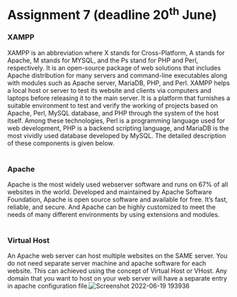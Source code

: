 # Assignment 7 (deadline 20<sup>th</sup> June)
### XAMPP
XAMPP is an abbreviation where X stands for Cross-Platform, A stands for Apache, M stands for MYSQL, and the Ps stand for PHP and Perl, respectively. It is an open-source package of web solutions that includes Apache distribution for many servers and command-line executables along with modules such as Apache server, MariaDB, PHP, and Perl.
XAMPP helps a local host or server to test its website and clients via computers and laptops before releasing it to the main server. It is a platform that furnishes a suitable environment to test and verify the working of projects based on Apache, Perl, MySQL database, and PHP through the system of the host itself. Among these technologies, Perl is a programming language used for web development, PHP is a backend scripting language, and MariaDB is the most vividly used database developed by MySQL. The detailed description of these components is given below.
</br>
</br>
### Apache
Apache is the most widely used webserver software and runs on 67% of all websites in the world. Developed and maintained by Apache Software Foundation, Apache is open source software and available for free.
It’s fast, reliable, and secure. And Apache can be highly customized to meet the needs of many different environments by using extensions and modules.
</br>
</br>
### Virtual Host
An Apache web server can host multiple websites on the SAME server. You do not need separate server machine and apache software for each website. This can achieved using the concept of Virtual Host or VHost.
Any domain that you want to host on your web server will have a separate entry in apache configuration file.![Screenshot 2022-06-19 193936](https://user-images.githubusercontent.com/81466207/174567656-0c33a2be-d692-4522-a7fb-c50663bac16f.jpg)
